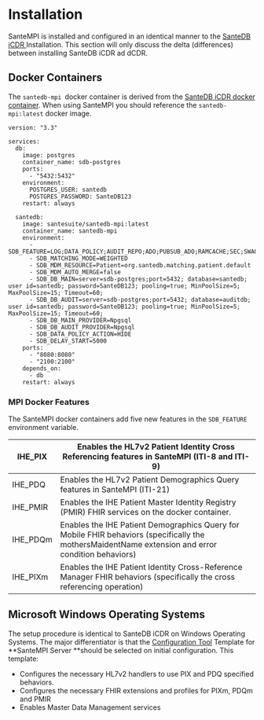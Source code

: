 # Installation

SanteMPI is installed and configured in an identical manner to the [SanteDB iCDR ](../installation/installation/)Installation. This section will only discuss the delta (differences) between installing SanteDB iCDR ad dCDR.

## Docker Containers

The `santedb-mpi `docker container is derived from the [SanteDB iCDR docker container](../installation/installation/santedb-server/docker-containers/#santempi-application). When using SanteMPI you should reference the `santedb-mpi:latest` docker image.

```
version: "3.3"

services:
  db:
    image: postgres
    container_name: sdb-postgres
    ports:
      - "5432:5432"
    environment:
      POSTGRES_USER: santedb
      POSTGRES_PASSWORD: SanteDB123
    restart: always

  santedb:
    image: santesuite/santedb-mpi:latest
    container_name: santedb-mpi
    environment:
      - SDB_FEATURE=LOG;DATA_POLICY;AUDIT_REPO;ADO;PUBSUB_ADO;RAMCACHE;SEC;SWAGGER;OPENID;FHIR;HL7;HDSI;AMI;BIS;MDM;MATCHING;IHE_PIXM;IHE_PDQM;IHE_PMIR;IHE_PIX;IHE_PDQ
      - SDB_MATCHING_MODE=WEIGHTED
      - SDB_MDM_RESOURCE=Patient=org.santedb.matching.patient.default
      - SDB_MDM_AUTO_MERGE=false
      - SDB_DB_MAIN=server=sdb-postgres;port=5432; database=santedb; user id=santedb; password=SanteDB123; pooling=true; MinPoolSize=5; MaxPoolSize=15; Timeout=60;
      - SDB_DB_AUDIT=server=sdb-postgres;port=5432; database=auditdb; user id=santedb; password=SanteDB123; pooling=true; MinPoolSize=5; MaxPoolSize=15; Timeout=60;
      - SDB_DB_MAIN_PROVIDER=Npgsql
      - SDB_DB_AUDIT_PROVIDER=Npgsql
      - SDB_DATA_POLICY_ACTION=HIDE
      - SDB_DELAY_START=5000
    ports:
      - "8080:8080"
      - "2100:2100"
    depends_on:
      - db
    restart: always
```

### MPI Docker Features

The SanteMPI docker containers add five new features in the `SDB_FEATURE` environment variable.

| IHE\_PIX  | Enables the HL7v2 Patient Identity Cross Referencing features in SanteMPI (ITI-8 and ITI-9)                                                        |
| --------- | -------------------------------------------------------------------------------------------------------------------------------------------------- |
| IHE\_PDQ  | Enables the HL7v2 Patient Demographics Query features in SanteMPI (ITI-21)                                                                         |
| IHE\_PMIR | Enables the IHE Patient Master Identity Registry (PMIR) FHIR services on the docker container.                                                     |
| IHE\_PDQm | Enables the IHE Patient Demographics Query for Mobile FHIR behaviors (specifically the mothersMaidentName extension and error condition behaviors) |
| IHE\_PIXm | Enables the IHE Patient Identity Cross-Reference Manager FHIR behaviors (specifically the cross referencing operation)                             |

## Microsoft Windows Operating Systems

The setup procedure is identical to SanteDB iCDR on Windows Operating Systems. The major differentiator is that the [Configuration Tool](../operations/system-administration/host-administration/configuration-tool/#template) Template for **SanteMPI Server **should be selected on initial configuration. This template:

* Configures the necessary HL7v2 handlers to use PIX and PDQ specified behaviors.
* Configures the necessary FHIR extensions and profiles for PIXm, PDQm and PMIR
* Enables Master Data Management services
